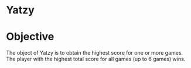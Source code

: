 # Yatzy 

# Objective
The object of Yatzy is to obtain
the highest score for one or more games. 
The player with the highest total score 
for all games (up to 6 games) wins. 